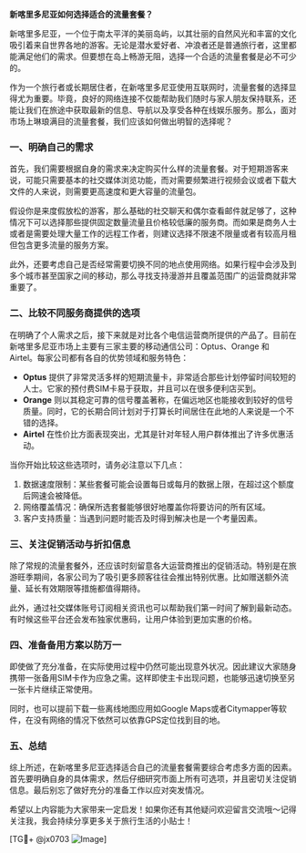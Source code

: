 **新喀里多尼亚如何选择适合的流量套餐？**

新喀里多尼亚，一个位于南太平洋的美丽岛屿，以其壮丽的自然风光和丰富的文化吸引着来自世界各地的游客。无论是潜水爱好者、冲浪者还是普通旅行者，这里都能满足他们的需求。但要想在岛上畅游无阻，选择一个合适的流量套餐是必不可少的。

作为一个旅行者或长期居住者，在新喀里多尼亚使用互联网时，流量套餐的选择显得尤为重要。毕竟，良好的网络连接不仅能帮助我们随时与家人朋友保持联系，还能让我们在旅途中获取最新的信息、导航以及享受各种在线娱乐服务。那么，面对市场上琳琅满目的流量套餐，我们应该如何做出明智的选择呢？

### 一、明确自己的需求

首先，我们需要根据自身的需求来决定购买什么样的流量套餐。对于短期游客来说，可能只需要基本的社交媒体浏览功能，而对需要频繁进行视频会议或者下载大文件的人来说，则需要更高速度和更大容量的流量包。

假设你是来度假放松的游客，那么基础的社交聊天和偶尔查看邮件就足够了，这种情况下可以选择那些提供固定数量流量且价格较低廉的服务商。而如果是商务人士或者是需要处理大量工作的远程工作者，则建议选择不限速不限量或者有较高月租但包含更多流量的服务方案。

此外，还要考虑自己是否经常需要切换不同的地点使用网络。如果行程中会涉及到多个城市甚至国家之间的移动，那么寻找支持漫游并且覆盖范围广的运营商就非常重要了。

### 二、比较不同服务商提供的选项

在明确了个人需求之后，接下来就是对比各个电信运营商所提供的产品了。目前在新喀里多尼亚市场上主要有三家主要的移动通信公司：Optus、Orange 和 Airtel。每家公司都有各自的优势领域和服务特色：

- **Optus** 提供了非常灵活多样的短期流量卡，非常适合那些计划停留时间较短的人士。它家的预付费SIM卡易于获取，并且可以在很多便利店买到。
- **Orange** 则以其稳定可靠的信号覆盖著称，在偏远地区也能接收到较好的信号质量。同时，它的长期合同计划对于打算长时间居住在此地的人来说是一个不错的选择。
- **Airtel** 在性价比方面表现突出，尤其是针对年轻人用户群体推出了许多优惠活动。

当你开始比较这些选项时，请务必注意以下几点：
1. 数据速度限制：某些套餐可能会设置每日或每月的数据上限，在超过这个额度后网速会被降低。
2. 网络覆盖情况：确保所选套餐能够很好地覆盖你将要访问的所有区域。
3. 客户支持质量：当遇到问题时能否及时得到解决也是一个考量因素。

### 三、关注促销活动与折扣信息

除了常规的流量套餐外，还应该时刻留意各大运营商推出的促销活动。特别是在旅游旺季期间，各家公司为了吸引更多顾客往往会推出特别优惠。比如赠送额外流量、延长有效期限等措施都值得期待。

此外，通过社交媒体账号订阅相关资讯也可以帮助我们第一时间了解到最新动态。有时候这些平台还会发布独家优惠码，让用户体验到更加实惠的价格。

### 四、准备备用方案以防万一

即使做了充分准备，在实际使用过程中仍然可能出现意外状况。因此建议大家随身携带一张备用SIM卡作为应急之需。这样即使主卡出现问题，也能够迅速切换至另一张卡片继续正常使用。

同时，也可以提前下载一些离线地图应用如Google Maps或者Citymapper等软件，在没有网络的情况下依然可以依靠GPS定位找到目的地。

### 五、总结

综上所述，在新喀里多尼亚选择适合自己的流量套餐需要综合考虑多方面的因素。首先要明确自身的具体需求，然后仔细研究市面上所有可选项，并且密切关注促销信息。最后别忘了做好充分的准备工作以应对突发情况。

希望以上内容能为大家带来一定启发！如果你还有其他疑问欢迎留言交流哦～记得关注我，我会持续分享更多关于旅行生活的小贴士！

[TG💪+ @jx0703 ![Image](https://github.com/user-attachments/assets/dbca1d08-cadb-493c-b0ec-ad6f7a83f270)]